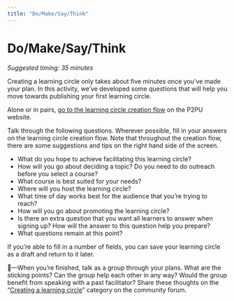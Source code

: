 ```yaml
---
title: "Do/Make/Say/Think"
---
```

# Do/Make/Say/Think

*Suggested timing: 35 minutes* 

Creating a learning circle only takes about five minutes once you’ve made your plan. In this activity, we’ve developed some questions that will help you move towards publishing your first learning circle.

Alone or in pairs, <a href="https://learningcircles.p2pu.org/en/studygroup/create/" target="_blank">go to the learning circle creation flow</a> on the P2PU website.

Talk through the following questions. Wherever possible, fill in your answers on the learning circle creation flow. Note that throughout the creation flow, there are some suggestions and tips on the right hand side of the screen.

- What do you hope to achieve facilitating this learning circle?
- How will you go about deciding a topic? Do you need to do outreach before you select a course?
- What course is best suited for your needs? 
- Where will you host the learning circle?
- What time of day works best for the audience that you’re trying to reach?
- How will you go about promoting the learning circle?
- Is there an extra question that you want all learners to answer when signing up? How will the answer to this question help you prepare?
- What questions remain at this point?


If you’re able to fill in a number of fields, you can save your learning circle as a draft and return to it later.

🧶—When you’re finished, talk as a group through your plans. What are the sticking points? Can the group help each other in any way? Would the group benefit from speaking with a past facilitator? Share these thoughts on the “[Creating a learning circle](https://community.p2pu.org/c/learning-circles/creating-a-learning-circle)” category on the community forum.

